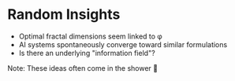 # Random Insights

- Optimal fractal dimensions seem linked to φ
- AI systems spontaneously converge toward similar formulations  
- Is there an underlying "information field"?

Note: These ideas often come in the shower 🚿
